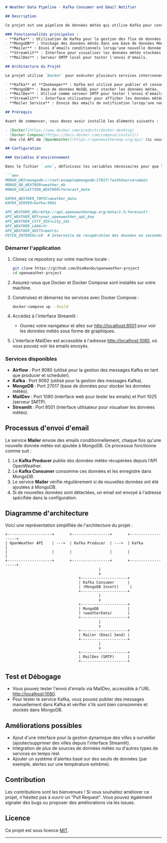 ```markdown
# Weather Data Pipeline - Kafka Consumer and Email Notifier

## Description

Ce projet est une pipeline de données météo qui utilise Kafka pour consommer des données provenant d'une source externe, les stocke dans une base de données MongoDB et envoie des notifications par email lorsque de nouvelles données sont ajoutées ou mises à jour dans MongoDB. Ce projet inclut également des outils comme MailDev pour l'envoi d'emails locaux, ainsi qu'une interface Streamlit pour visualiser les données en temps réel.

### Fonctionnalités principales :
- **Kafka** : Utilisation de Kafka pour la gestion des flux de données en temps réel.
- **MongoDB** : Stockage des données météo dans une base de données MongoDB.
- **Mailer** : Envoi d'emails conditionnels lorsqu'une nouvelle donnée est ajoutée.
- **Streamlit** : Interface pour visualiser les données météo stockées dans MongoDB avec des graphiques et des tableaux.
- **MailDev** : Serveur SMTP local pour tester l'envoi d'emails.

## Architecture du Projet

Le projet utilise `Docker` pour exécuter plusieurs services interconnectés, qui sont :

- **Kafka** et **Zookeeper** : Kafka est utilisé pour publier et consommer les données météo.
- **MongoDB** : Base de données NoSQL pour stocker les données météo.
- **MailDev** : Utilisé comme serveur SMTP pour tester l'envoi d'emails.
- **Streamlit** : Interface utilisateur pour afficher les données météo en temps réel.
- **Mailer Service** : Envoie des emails de notification lorsqu'une nouvelle donnée est ajoutée dans MongoDB.

## Prérequis

Avant de commencer, vous devez avoir installé les éléments suivants :

- [Docker](https://www.docker.com/products/docker-desktop)
- [Docker Compose](https://docs.docker.com/compose/install/)
- Une clé API de [OpenWeather](https://openweathermap.org/api) (si vous utilisez un service météo externe).

## Configuration

### Variables d'environnement

Dans le fichier `.env`, définissez les variables nécessaires pour que les services fonctionnent correctement :

```env
MONGO_URI=mongodb://root:example@mongodb:27017/?authSource=admin
MONGO_DB_WEATHER=weather_db
MONGO_COLLECTION_WEATHER=forecast_data

KAFKA_WEATHER_TOPIC=weather_data
KAFKA_SERVER=kafka:9092

API_WEATHER_URL=http://api.openweathermap.org/data/2.5/forecast?
API_WEATHER_KEY=your_openweather_api_key
API_WEATHER_CITY_IDS=city_ids
API_WEATHER_LANG=fr
API_WEATHER_UNITS=metric
FETCH_INTERVAL=10  # Intervalle de récupération des données en secondes
```

### Démarrer l'application

1. Clonez ce repository sur votre machine locale :
   ```bash
   git clone https://github.com/DioNando/openweather-project
   cd openweather-project
   ```

2. Assurez-vous que Docker et Docker Compose sont installés sur votre machine.

3. Construisez et démarrez les services avec Docker Compose :
   ```bash
   docker-compose up --build
   ```

4. Accédez à l'interface Streamlit :
   - Ouvrez votre navigateur et allez sur [http://localhost:8501](http://localhost:8501) pour voir les données météo sous forme de graphiques.

5. L'interface MailDev est accessible à l'adresse [http://localhost:1080](http://localhost:1080), où vous pouvez voir les emails envoyés.

### Services disponibles

- **Airflow** : Port 8080 (utilisé pour la gestion des messages Kafka en tant que producer et scheduler).
- **Kafka** : Port 9092 (utilisé pour la gestion des messages Kafka).
- **MongoDB** : Port 27017 (base de données pour stocker les données météo).
- **MailDev** : Port 1080 (interface web pour tester les emails) et Port 1025 (serveur SMTP).
- **Streamlit** : Port 8501 (interface utilisateur pour visualiser les données météo).

## Processus d'envoi d'email

Le service **Mailer** envoie des emails conditionnellement, chaque fois qu'une nouvelle donnée météo est ajoutée à MongoDB. Ce processus fonctionne comme suit :
1. Le **Kafka Producer** publie des données météo récupérées depuis l'API OpenWeather.
2. Le **Kafka Consumer** consomme ces données et les enregistre dans MongoDB.
3. Le service **Mailer** vérifie régulièrement si de nouvelles données ont été ajoutées à MongoDB.
4. Si de nouvelles données sont détectées, un email est envoyé à l'adresse spécifiée dans la configuration.

## Diagramme d'architecture

Voici une représentation simplifiée de l'architecture du projet :

```
+--------------------+       +-----------------+       +-------------------+
| OpenWeather API    | --->  | Kafka Producer  | --->  | Kafka             |
|                    |       |                 |       |                   |
+--------------------+       +-----------------+       +-------------------+
                                          |                   
                                          v
                                 +---------------------+
                                 | Kafka Consumer      |
                                 | (MongoDB Insert)     |
                                 +---------------------+
                                          |
                                          v
                                 +---------------------+
                                 | MongoDB             |
                                 | (weatherData)       |
                                 +---------------------+
                                          |
                                          v
                                 +---------------------+
                                 | Mailer (Email Send) |
                                 +---------------------+
                                          |
                                          v
                                 +---------------------+
                                 | MailDev (SMTP)      |
                                 +---------------------+
```

## Test et Débogage

- Vous pouvez tester l'envoi d'emails via MailDev, accessible à l'URL [http://localhost:1080](http://localhost:1080).
- Pour tester le service Kafka, vous pouvez publier des messages manuellement dans Kafka et vérifier s'ils sont bien consommés et stockés dans MongoDB.

## Améliorations possibles

- Ajout d'une interface pour la gestion dynamique des villes à surveiller (ajouter/supprimer des villes depuis l'interface Streamlit).
- Intégration de plus de sources de données météo ou d'autres types de services en temps réel.
- Ajouter un système d'alertes basé sur des seuils de données (par exemple, alertes sur une température extrême).

## Contribution

Les contributions sont les bienvenues ! Si vous souhaitez améliorer ce projet, n'hésitez pas à ouvrir un "Pull Request". Vous pouvez également signaler des bugs ou proposer des améliorations via les issues.

## Licence

Ce projet est sous licence [MIT](https://opensource.org/licenses/MIT).

---
